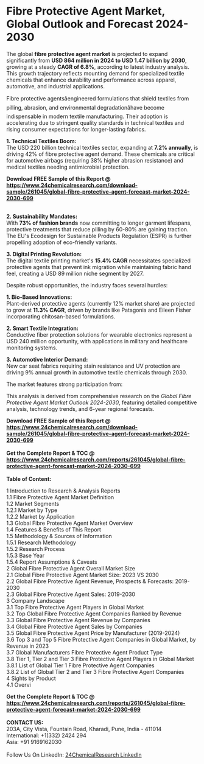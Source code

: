 <h1>Fibre Protective Agent Market, Global Outlook and Forecast 2024-2030</h1><p>The global <strong>fibre protective agent market</strong> is projected to expand significantly from <strong>USD 864 million in 2024 to USD 1.47 billion by 2030</strong>, growing at a steady <strong>CAGR of 6.8%</strong>, according to latest industry analysis. This growth trajectory reflects mounting demand for specialized textile chemicals that enhance durability and performance across apparel, automotive, and industrial applications.</p><p>Fibre protective agentsâengineered formulations that shield textiles from pilling, abrasion, and environmental degradationâhave become indispensable in modern textile manufacturing. Their adoption is accelerating due to stringent quality standards in technical textiles and rising consumer expectations for longer-lasting fabrics.</p><p><strong>1. Technical Textiles Boom:</strong><br>
The USD 220 billion technical textiles sector, expanding at <strong>7.2% annually</strong>, is driving 42% of fibre protective agent demand. These chemicals are critical for automotive airbags (requiring 38% higher abrasion resistance) and medical textiles needing antimicrobial protection.</p><div><b>Download FREE Sample of this Report @ 
            <a href="https://www.24chemicalresearch.com/download-sample/261045/global-fibre-protective-agent-forecast-market-2024-2030-699">
            https://www.24chemicalresearch.com/download-sample/261045/global-fibre-protective-agent-forecast-market-2024-2030-699</a></b></div><br><p><strong>2. Sustainability Mandates:</strong><br>
With <strong>73% of fashion brands</strong> now committing to longer garment lifespans, protective treatments that reduce pilling by 60-80% are gaining traction. The EU's Ecodesign for Sustainable Products Regulation (ESPR) is further propelling adoption of eco-friendly variants.</p><p><strong>3. Digital Printing Revolution:</strong><br>
The digital textile printing market's <strong>15.4% CAGR</strong> necessitates specialized protective agents that prevent ink migration while maintaining fabric hand feel, creating a USD 89 million niche segment by 2027.</p><p>Despite robust opportunities, the industry faces several hurdles:</p><p><strong>1. Bio-Based Innovations:</strong><br>
Plant-derived protective agents (currently 12% market share) are projected to grow at <strong>11.3% CAGR</strong>, driven by brands like Patagonia and Eileen Fisher incorporating chitosan-based formulations.</p><p><strong>2. Smart Textile Integration:</strong><br>
Conductive fiber protection solutions for wearable electronics represent a USD 240 million opportunity, with applications in military and healthcare monitoring systems.</p><p><strong>3. Automotive Interior Demand:</strong><br>
New car seat fabrics requiring stain resistance and UV protection are driving 9% annual growth in automotive textile chemicals through 2030.</p><p>The market features strong participation from:</p><p>This analysis is derived from comprehensive research on the <em>Global Fibre Protective Agent Market Outlook 2024-2030</em>, featuring detailed competitive analysis, technology trends, and 6-year regional forecasts.</p><div><b>Download FREE Sample of this Report @ 
            <a href="https://www.24chemicalresearch.com/download-sample/261045/global-fibre-protective-agent-forecast-market-2024-2030-699">
            https://www.24chemicalresearch.com/download-sample/261045/global-fibre-protective-agent-forecast-market-2024-2030-699</a></b></div><br><div><b>Get the Complete Report & TOC @ 
            <a href="https://www.24chemicalresearch.com/reports/261045/global-fibre-protective-agent-forecast-market-2024-2030-699">
            https://www.24chemicalresearch.com/reports/261045/global-fibre-protective-agent-forecast-market-2024-2030-699</a></b></div><br>
            <b>Table of Content:</b><p>1 Introduction to Research & Analysis Reports<br />
    1.1 Fibre Protective Agent Market Definition<br />
    1.2 Market Segments<br />
        1.2.1 Market by Type<br />
        1.2.2 Market by Application<br />
    1.3 Global Fibre Protective Agent Market Overview<br />
    1.4 Features & Benefits of This Report<br />
    1.5 Methodology & Sources of Information<br />
        1.5.1 Research Methodology<br />
        1.5.2 Research Process<br />
        1.5.3 Base Year<br />
        1.5.4 Report Assumptions & Caveats<br />
2 Global Fibre Protective Agent Overall Market Size<br />
    2.1 Global Fibre Protective Agent Market Size: 2023 VS 2030<br />
    2.2 Global Fibre Protective Agent Revenue, Prospects & Forecasts: 2019-2030<br />
    2.3 Global Fibre Protective Agent Sales: 2019-2030<br />
3 Company Landscape<br />
    3.1 Top Fibre Protective Agent Players in Global Market<br />
    3.2 Top Global Fibre Protective Agent Companies Ranked by Revenue<br />
    3.3 Global Fibre Protective Agent Revenue by Companies<br />
    3.4 Global Fibre Protective Agent Sales by Companies<br />
    3.5 Global Fibre Protective Agent Price by Manufacturer (2019-2024)<br />
    3.6 Top 3 and Top 5 Fibre Protective Agent Companies in Global Market, by Revenue in 2023<br />
    3.7 Global Manufacturers Fibre Protective Agent Product Type<br />
    3.8 Tier 1, Tier 2 and Tier 3 Fibre Protective Agent Players in Global Market<br />
        3.8.1 List of Global Tier 1 Fibre Protective Agent Companies<br />
        3.8.2 List of Global Tier 2 and Tier 3 Fibre Protective Agent Companies<br />
4 Sights by Product<br />
    4.1 Overvi</p><div><b>Get the Complete Report & TOC @ 
            <a href="https://www.24chemicalresearch.com/reports/261045/global-fibre-protective-agent-forecast-market-2024-2030-699">
            https://www.24chemicalresearch.com/reports/261045/global-fibre-protective-agent-forecast-market-2024-2030-699</a></b></div><br><b>CONTACT US:</b><br>
            203A, City Vista, Fountain Road, Kharadi, Pune, India - 411014<br>
            International: +1(332) 2424 294<br>
            Asia: +91 9169162030 <br><br>
            Follow Us On LinkedIn: <a href="https://www.linkedin.com/company/24chemicalresearch/">24ChemicalResearch LinkedIn</a>